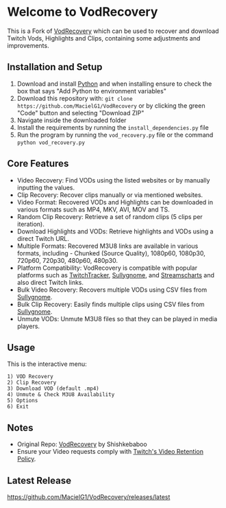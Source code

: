 # Welcome to VodRecovery

This is a Fork of [VodRecovery](https://github.com/Shishkebaboo/VodRecovery) which can be used to recover and download Twitch Vods, Highlights and Clips, containing some adjustments and improvements.

## Installation and Setup

1. Download and install [Python](https://www.python.org/downloads/) and when installing ensure to check the box that says "Add Python to environment variables"
2. Download this repository with: `git clone https://github.com/MacielG1/VodRecovery` or by clicking the green "Code" button and selecting "Download ZIP"
3. Navigate inside the downloaded folder
4. Install the requirements by running the `install_dependencies.py` file
5. Run the program by running the `vod_recovery.py` file or the command `python vod_recovery.py`

## Core Features

- Video Recovery: Find VODs using the listed websites or by manually inputting the values.
- Clip Recovery: Recover clips manually or via mentioned websites.
- Video Format: Recovered VODs and Highlights can be downloaded in various formats such as MP4, MKV, AVI, MOV and TS.
- Random Clip Recovery: Retrieve a set of random clips (5 clips per iteration).
- Download Highlights and VODs: Retrieve highlights and VODs using a direct Twitch URL.
- Multiple Formats: Recovered M3U8 links are available in various formats, including - Chunked (Source Quality), 1080p60, 1080p30, 720p60, 720p30, 480p60, 480p30.
- Platform Compatibility: VodRecovery is compatible with popular platforms such as [TwitchTracker](https://twitchtracker.com/), [Sullygnome](https://sullygnome.com/), and [Streamscharts](https://streamscharts.com/) and also direct Twitch links.
- Bulk Video Recovery: Recovers multiple VODs using CSV files from [Sullygnome](https://sullygnome.com/).
- Bulk Clip Recovery: Easily finds multiple clips using CSV files from [Sullygnome](https://sullygnome.com/).
- Unmute VODs: Unmute M3U8 files so that they can be played in media players.

## Usage

This is the interactive menu:

```
1) VOD Recovery
2) Clip Recovery
3) Download VOD (default .mp4)
4) Unmute & Check M3U8 Availability
5) Options
6) Exit
```

## Notes

- Original Repo: [VodRecovery](https://github.com/Shishkebaboo/VodRecovery) by Shishkebaboo
- Ensure your Video requests comply with [Twitch's Video Retention Policy](https://help.twitch.tv/s/article/video-on-demand).

## Latest Release

https://github.com/MacielG1/VodRecovery/releases/latest
